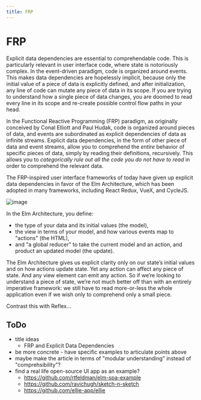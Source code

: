 ```yaml
---
title: FRP
---
```


# FRP

Explicit data dependencies are essential to comprehendable code. This is particularly relevant in user interface code, where state is notoriously complex. 
In the event-driven paradigm, code is organized around events. This makes data dependencies are hopelessly implicit, because only the initial value of a piece of data is explicitly defined, and after initialization, any line of code can mutate any piece of data in its scope. If you are trying to understand how a single piece of data changes, you are doomed to read every line in its scope and re-create possible control flow paths in your head.

In the Functional Reactive Programming (FRP) paradigm, as originally conceived by Conal Elliott and Paul Hudak, code is organized around pieces of data, and events are subordinated as explicit dependencies of data as infinite streams. Explicit data dependencies, in the form of other piece of data and event streams, allow you to comprehend the *entire* behavior of specific pieces of data, simply by reading their definitions, recursively. This allows you to *categorically rule out all the code you do not have to read* in order to comprehend the relevant data.

The FRP-inspired user interface frameworks of today have given up explicit data dependencies in favor of the Elm Architecture, which has been adopted in many frameworks, including React Redux, VueX, and CycleJS.

![image](https://user-images.githubusercontent.com/2288939/42588010-76de6134-850a-11e8-9de5-ed2320a07375.png)

In the Elm Architecture, you define:

* the type of your data and its initial values (the model), 
* the view in terms of your model, and how various events map to "actions" (the HTML), 
* and "a global reducer" to take the current model and an action, and product an updated model (the update).

The Elm Architecture gives us explicit clarity only on our state’s initial values and on how actions update state. Yet any action can affect any piece of state. And any view element can emit any action. So if we’re looking to understand a piece of state, we’re not much better off than with an entirely imperative framework: we still have to read more-or-less the whole application even if we wish only to comprehend only a small piece.

Contrast this with Reflex...


## ToDo

* title ideas
  * FRP and Explicit Data Dependencies 
* be more concrete - have specific examples to articulate points above
* maybe make the article in terms of "modular understanding" instead of "comprehsibility"?
* find a real life open-source UI app as an example?
  * https://github.com/rtfeldman/elm-spa-example
  * https://github.com/ravichugh/sketch-n-sketch
  * https://github.com/ellie-app/ellie





<script>

(function(i,s,o,g,r,a,m){i['GoogleAnalyticsObject']=r;i[r]=i[r]||function(){
(i[r].q=i[r].q||[]).push(arguments)},i[r].l=1*new Date();a=s.createElement(o),
m=s.getElementsByTagName(o)[0];a.async=1;a.src=g;m.parentNode.insertBefore(a,m)
})(window,document,'script','https://www.google-analytics.com/analytics.js','ga');

ga('create', 'UA-103157758-1', 'auto');
ga('send', 'pageview');

</script>
<script repoPath="stevekrouse/futureofcoding.org" type="text/javascript" src="/unbreakable-links/index.js"></script>
